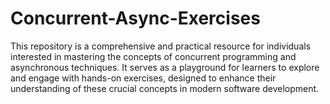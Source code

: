# Concurrent-Async-Exercises
This repository is a comprehensive and practical resource for individuals interested in mastering the concepts of concurrent programming and asynchronous techniques. It serves as a playground for learners to explore and engage with hands-on exercises, designed to enhance their understanding of these crucial concepts in modern software development.